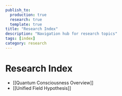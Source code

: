 ```yaml
---
publish_to:
  production: true
  research: true
  template: true
title: "Research Index"
description: "Navigation hub for research topics"
tags: [index]
category: research
---
```


# Research Index

- [[Quantum Consciousness Overview]]
- [[Unified Field Hypothesis]]
